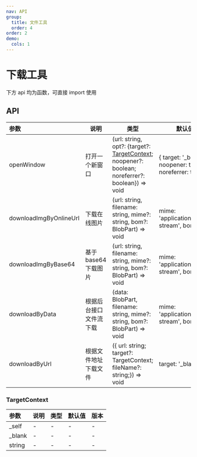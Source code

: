 ```yaml
---
nav: API
group:
  title: 文件工具
  order: 4
order: 2
demo:
  cols: 1
---
```


# 下载工具

下方 api 均为函数，可直接 import 使用

## API

| 参数                   | 说明                   | 类型                                                                                                              | 默认值                                                  | 版本  |
| :--------------------- | ---------------------- | ----------------------------------------------------------------------------------------------------------------- | ------------------------------------------------------- | ----- |
| openWindow             | 打开一个新窗口         | (url: string, opt?: {target?: [TargetContext](#targetcontext); noopener?: boolean; noreferrer?: boolean}) => void | { target: '\_blank', noopener: true, noreferrer: true } | 0.0.7 |
| downloadImgByOnlineUrl | 下载在线图片           | (url: string, filename: string, mime?: string, bom?: BlobPart) => void                                            | mime: 'application/octet-stream', bom: ''               | 0.0.7 |
| downloadImgByBase64    | 基于 base64 下载图片   | (url: string, filename: string, mime?: string, bom?: BlobPart) => void                                            | mime: 'application/octet-stream', bom: ''               | 0.0.7 |
| downloadByData         | 根据后台接口文件流下载 | (data: BlobPart, filename: string, mime?: string, bom?: BlobPart) => void                                         | mime: 'application/octet-stream', bom: ''               | 0.0.7 |
| downloadByUrl          | 根据文件地址下载文件   | ({ url: string; target?: TargetContext; fileName?: string;}) => void                                              | target: '\_blank'                                       | 0.0.7 |

### TargetContext

| 参数    | 说明 | 类型 | 默认值 | 版本 |
| :------ | ---- | ---- | ------ | ---- |
| \_self  | -    | -    | -      | -    |
| \_blank | -    | -    | -      | -    |
| string  | -    | -    | -      | -    |
